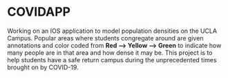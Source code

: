 # COVIDAPP

Working on an IOS application to model population densities on the UCLA Campus. Popular areas where students congregate around are given annotations and color coded from **Red --> Yellow --> Green** to indicate how many people are in that area and how dense it may be. This project is to help students have a safe return campus during the unprecedented times brought on by COVID-19.
